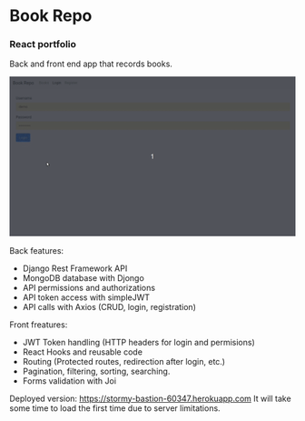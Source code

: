 # Book Repo
### React portfolio

Back and front end app that records books. 

![Book Repo app demo](demo.gif)

Back features:

- Django Rest Framework API
- MongoDB database with Djongo
- API permissions and authorizations
- API token access with simpleJWT  
- API calls with Axios (CRUD, login, registration)

Front freatures:

- JWT Token handling (HTTP headers for login and permisions)
- React Hooks and reusable code
- Routing (Protected routes, redirection after login, etc.)
- Pagination, filtering, sorting, searching.
- Forms validation with Joi

Deployed version: https://stormy-bastion-60347.herokuapp.com
It will take some time to load the first time due to server limitations.
